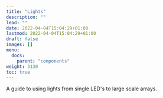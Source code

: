 ```yaml
---
title: "Lights"
description: ""
lead: ""
date: 2022-04-04T15:04:29+01:00
lastmod: 2022-04-04T15:04:29+01:00
draft: false
images: []
menu:
  docs:
    parent: "components"
weight: 3130
toc: true
---
```


A guide to using lights from single LED's to large scale arrays.
<!--stackedit_data:
eyJoaXN0b3J5IjpbMjEyNzMxODEzNF19
-->